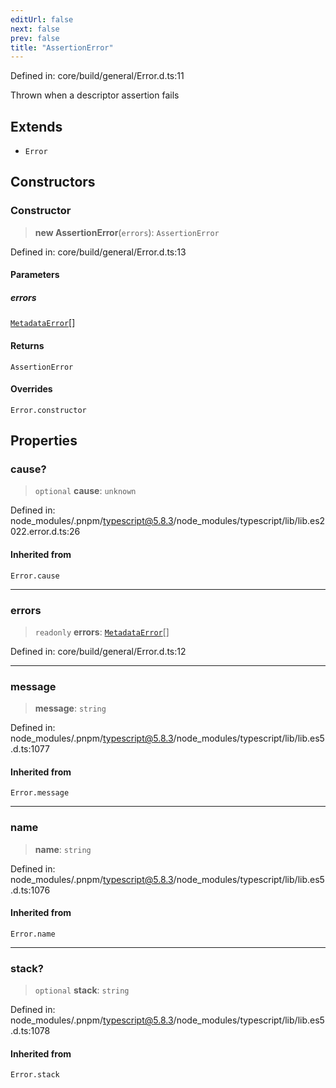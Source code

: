 ```yaml
---
editUrl: false
next: false
prev: false
title: "AssertionError"
---
```


Defined in: core/build/general/Error.d.ts:11

Thrown when a descriptor assertion fails

## Extends

- `Error`

## Constructors

### Constructor

> **new AssertionError**(`errors`): `AssertionError`

Defined in: core/build/general/Error.d.ts:13

#### Parameters

##### errors

[`MetadataError`](/reference/dpkit/metadataerror/)[]

#### Returns

`AssertionError`

#### Overrides

`Error.constructor`

## Properties

### cause?

> `optional` **cause**: `unknown`

Defined in: node\_modules/.pnpm/typescript@5.8.3/node\_modules/typescript/lib/lib.es2022.error.d.ts:26

#### Inherited from

`Error.cause`

***

### errors

> `readonly` **errors**: [`MetadataError`](/reference/dpkit/metadataerror/)[]

Defined in: core/build/general/Error.d.ts:12

***

### message

> **message**: `string`

Defined in: node\_modules/.pnpm/typescript@5.8.3/node\_modules/typescript/lib/lib.es5.d.ts:1077

#### Inherited from

`Error.message`

***

### name

> **name**: `string`

Defined in: node\_modules/.pnpm/typescript@5.8.3/node\_modules/typescript/lib/lib.es5.d.ts:1076

#### Inherited from

`Error.name`

***

### stack?

> `optional` **stack**: `string`

Defined in: node\_modules/.pnpm/typescript@5.8.3/node\_modules/typescript/lib/lib.es5.d.ts:1078

#### Inherited from

`Error.stack`
